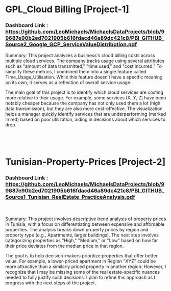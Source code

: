 # GPL_Cloud Billing [Project-1]

### Dashboard Link : https://github.com/LeoMichaels/MichaelsDataProjects/blob/99687e90b2ed7021905b616fdacd46a89dc421c8/PBI_GITHUB_Source2_Google_GCP_ServiceValueDistribution.pdf

Summary: This project analyzes a business's cloud billing costs across multiple cloud services. The company tracks usage using several attributes such as "amount of data transmitted," "time used," and "cost incurred." To simplify these metrics, I combined them into a single feature called Time_Usage_Utilisation. While this feature doesn’t have a specific meaning on its own, it serves as a reflection of overall service usage.

The main goal of this project is to identify which cloud services are costing more relative to their usage. For example, some services (X, Y, Z) have been notably cheaper because the company has not only used them a lot (high data transmission), but they are also more cost-effective. The visualization helps a manager quickly identify services that are underperforming (marked in red) based on poor utilization, aiding in decisions about which services to drop.
<br />
<br />
<br />
<br />
# Tunisian-Property-Prices [Project-2]

### Dashboard Link : https://github.com/LeoMichaels/MichaelsDataProjects/blob/99687e90b2ed7021905b616fdacd46a89dc421c8/PBI_GITHUB_Source1_Tunisian_RealEstate_PracticeAnalysis.pdf
<br />
<br />
Summary: This project involves descriptive trend analysis of property prices in Tunisia, with a focus on differentiating between expensive and affordable properties. The analysis breaks down property prices by region and property type (e.g., Apartments, larger buildings). The next step involves categorizing properties as "High," "Medium," or "Low" based on how far their price deviates from the median price in that region.

The goal is to help decision-makers prioritize properties that offer better value. For example, a lower-priced apartment in Region "XYZ" could be more attractive than a similarly priced property in another region. However, I recognize that I may be missing some of the real estate-specific nuances needed to fully justify such decisions. I plan to refine this approach as I progress with the next steps of the project.
<br />
